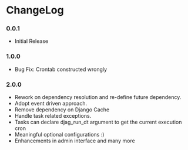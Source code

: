 # ChangeLog

### 0.0.1
- Initial Release

### 1.0.0
- Bug Fix: Crontab constructed wrongly

### 2.0.0
- Rework on dependency resolution and re-define future dependency.
- Adopt event driven approach.
- Remove dependency on Django Cache
- Handle task related exceptions.
- Tasks can declare djag_run_dt argument to get the current execution cron
- Meaningful optional configurations :)
- Enhancements in admin interface and many more

